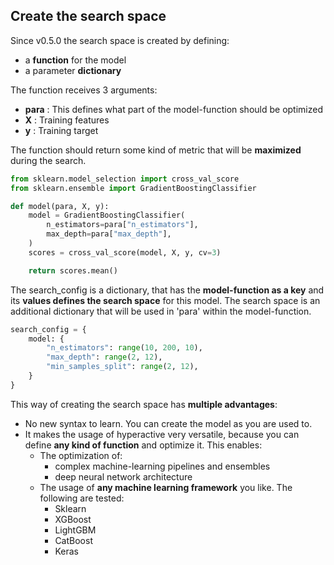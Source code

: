 ## Create the search space

Since v0.5.0 the search space is created by defining:
  - a <b>function</b> for the model
  - a parameter <b>dictionary</b>


The function receives 3 arguments:
  - <b>para</b> : This defines what part of the model-function should be optimized
  - <b>X</b> : Training features
  - <b>y</b> : Training target

 The function should return some kind of metric that will be <b>maximized</b> during the search.
```python
from sklearn.model_selection import cross_val_score
from sklearn.ensemble import GradientBoostingClassifier

def model(para, X, y):
    model = GradientBoostingClassifier(
        n_estimators=para["n_estimators"],
        max_depth=para["max_depth"],
    )
    scores = cross_val_score(model, X, y, cv=3)

    return scores.mean()
```

The search_config is a dictionary, that has the <b>model-function as a key</b> and its <b>values defines the search space</b> for this model. The search space is an additional dictionary that will be used in 'para' within the model-function.
```python
search_config = {
    model: {
        "n_estimators": range(10, 200, 10),
        "max_depth": range(2, 12),
        "min_samples_split": range(2, 12),
    }
}
```

This way of creating the search space has <b>multiple advantages</b>:
  - No new syntax to learn. You can create the model as you are used to.
  - It makes the usage of hyperactive very versatile, because you can define <b>any kind of function</b> and optimize it. This enables:
    - The optimization of:
      - complex machine-learning pipelines and ensembles
      - deep neural network architecture
    - The usage of <b>any machine learning framework</b> you like. The following are tested:
      - Sklearn
      - XGBoost
      - LightGBM
      - CatBoost
      - Keras
